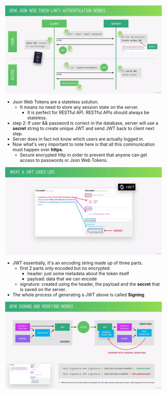 ![Alt login and access flow](pic/01.jpg)

- Json Web Tokens are a stateless solution.
  - It means no need to store any session state on the server.
    - It is perfect for RESTful API. RESTful APIs should always be stateless.
- step 2: If user && password is correct in the database, server will use a **secret** string to create unique JWT and send JWT back to client next step.
- Server does in fact not know which users are actually logged in.
- Now what's very important to note here is that all this communication must happen over **https**.
  - Secure encrypted http in order to prevent that anyone can get access to passwords or Json Web Tokens.

![Alt JWT](pic/02.jpg)

- JWT essentially, It'a an encoding string made up of three parts.
  - first 2 parts only encoded but no encrypted:
    - header: just some metadata about the token itself
    - payload: data that we can encode
  - signature: created using the header, the payload and the **secret** that is saved on the server.
- The whole process of generating a JWT above is called **Signing**.

![Alt signing and verifying](pic/03.jpg)
